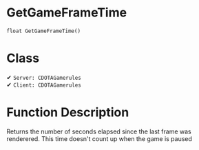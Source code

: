 # GetGameFrameTime
```
float GetGameFrameTime()
```
# Class
✔ `Server: CDOTAGamerules`  
✔ `Client: CDOTAGamerules`  

# Function Description
Returns the number of seconds elapsed since the last frame was renderered. This time doesn't count up when the game is paused

